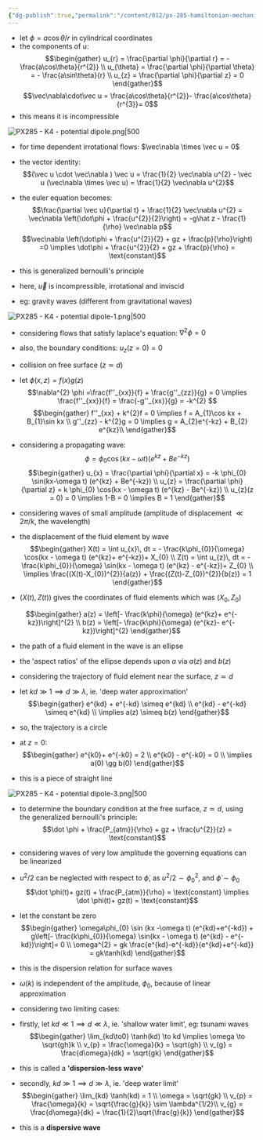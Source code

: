 ```yaml
---
{"dg-publish":true,"permalink":"/content/012/px-285-hamiltonian-mechanics-and-fluid-dynamics/term-2-fluid-dynamics/l-potential-flows/px-285-l2-potential-dipole/","noteIcon":"1","created":"2025-02-20T14:09:20.894+00:00","updated":"2025-06-09T10:31:20.962+01:00"}
---
```


- let $\phi = a\cos\theta/r$ in cylindrical coordinates
- the components of u:
$$\begin{gather}
u_{r} = \frac{\partial \phi}{\partial r} = - \frac{a\cos\theta}{r^{2}} \\
u_{\theta} = \frac{\partial \phi}{\partial \theta} = - \frac{a\sin\theta}{r} \\
u_{z} = \frac{\partial \phi}{\partial z} = 0
\end{gather}$$
$$\vec\nabla\cdot\vec u = \frac{a\cos\theta}{r^{2}}- \frac{a\cos\theta}{r^{3}}= 0$$
- this means it is incompressible

![PX285 - K4 - potential dipole.png|500](/img/user/pics/PX285%20-%20K4%20-%20potential%20dipole.png)

- for time dependent irrotational flows: $\vec\nabla \times \vec u = 0$
- the vector identity:
$$(\vec u \cdot \vec\nabla ) \vec u = \frac{1}{2} \vec\nabla u^{2} - \vec u (\vec\nabla \times \vec u) = \frac{1}{2} \vec\nabla u^{2}$$
- the euler equation becomes:
$$\frac{\partial \vec u}{\partial t} + \frac{1}{2} \vec\nabla u^{2} = \vec\nabla \left(\dot\phi + \frac{u^{2}}{2}\right) = -g\hat z - \frac{1}{\rho} \vec\nabla p$$
$$\vec\nabla \left(\dot\phi + \frac{u^{2}}{2} + gz + \frac{p}{\rho}\right) =0 \implies \dot\phi + \frac{u^{2}}{2} + gz + \frac{p}{\rho} = \text{constant}$$

- this is generalized bernoulli's principle
- here, $\vec u$ is incompressible, irrotational and inviscid

 - eg: gravity waves (different from gravitational waves)

 ![PX285 - K4 - potential dipole-1.png|500](/img/user/pics/PX285%20-%20K4%20-%20potential%20dipole-1.png)

  - considering flows that satisfy laplace's equation: $\nabla^{2}\phi = 0$
  - also, the boundary conditions: $u_{z}(z=0)=0$
  - collision on free surface ($z \simeq d$)
  - let $\phi(x,z) = f(x)g(z)$
  $$\nabla^{2} \phi =\frac{f''_{xx}}{f} + \frac{g''_{zz}}{g} = 0 \implies \frac{f''_{xx}}{f} = \frac{-g''_{xx}}{g} = -k^{2} $$
  $$\begin{gather}
  f''_{xx} + k^{2}f  = 0 \implies  f = A_{1}\cos kx + B_{1}\sin kx \\
  g''_{zz} - k^{2}g  = 0 \implies  g = A_{2}e^{-kz} + B_{2} e^{kz}\\
\end{gather}$$

- considering a propagating wave:
$$\phi = \phi_{0} \cos(kx - \omega t)(e^{kz} + Be^{-kz})$$
$$\begin{gather}
u_{x} = \frac{\partial \phi}{\partial x} = -k \phi_{0} \sin(kx-\omega t) (e^{kz} + Be^{-kz}) \\
u_{z} = \frac{\partial \phi}{\partial z} = k \phi_{0} \cos(kx - \omega t) (e^{kz} - Be^{-kz}) \\
u_{z}(z = 0) = 0 \implies 1-B = 0 \implies B = 1
\end{gather}$$
- considering waves of small amplitude (amplitude of displacement $\ll 2\pi/k$, the wavelength)
- the displacement of the fluid element by wave
$$\begin{gather}
X(t) = \int u_{x}\, dt = - \frac{k\phi_{0}}{\omega} \cos(kx - \omega t) (e^{kz}+ e^{-kz})+ X_{0} \\ 
Z(t) = \int u_{z}\, dt = - \frac{k\phi_{0}}{\omega} \sin(kx - \omega t) (e^{kz} - e^{-kz})+ Z_{0} \\
\implies \frac{(X(t)-X_{0})^{2}}{a(z)} + \frac{(Z(t)-Z_{0})^{2}}{b(z)} = 1
\end{gather}$$
- $(X(t), Z(t))$ gives the coordinates of fluid elements which was $(X_{0}, Z_{0})$

$$\begin{gather}
a(z) =  \left[- \frac{k\phi}{\omega} (e^{kz}+ e^{-kz})\right]^{2} \\
b(z) =  \left[- \frac{k\phi}{\omega} (e^{kz}-  e^{-kz})\right]^{2} 
\end{gather}$$
- the path of a fluid element in the wave is an ellipse
- the 'aspect ratios' of the ellipse depends upon $a$ via $a(z)$ and $b(z)$

- considering the trajectory of fluid element near the surface, $z \simeq d$
- let $kd \gg 1 \implies d \gg \lambda$, ie. 'deep water approximation'
$$\begin{gather}
e^{kd} + e^{-kd} \simeq e^{kd} \\
e^{kd} -  e^{-kd} \simeq e^{kd} \\
\implies a(z) \simeq b(z)
\end{gather}$$
- so, the trajectory is a circle

- at $z = 0:$
$$\begin{gather}
e^{k0}+ e^{-k0} = 2 \\
e^{k0} - e^{-k0} = 0 \\
\implies a(0) \gg b(0)
\end{gather}$$
- this is a piece of straight line

![PX285 - K4 - potential dipole-3.png|500](/img/user/pics/PX285%20-%20K4%20-%20potential%20dipole-3.png)

- to determine the boundary condition at the free surface, $z \simeq d$, using the generalized bernoulli's principle:
$$\dot \phi + \frac{P_{atm}}{\rho} + gz + \frac{u^{2}}{z} = \text{constant}$$
- considering waves of very low amplitude the governing equations can be linearized
- $u^{2}/2$ can be neglected with respect to $\dot \phi$, as $u^{2}/2 \sim \phi_{0}^{2}$, and $\dot \phi \sim \phi_{0}$
$$\dot \phi(t)+ gz(t)  + \frac{P_{atm}}{\rho}  = \text{constant} \implies \dot \phi(t)+ gz(t) = \text{constant}$$
- let the constant be zero
$$\begin{gather}
\omega\phi_{0} \sin (kx -\omega t) (e^{kd}+e^{-kd}) + g\left[- \frac{k\phi_{0}}{\omega} \sin(kx - \omega t) (e^{kd} - e^{-kd})\right]= 0 \\
\omega^{2} = gk  \frac{e^{kd}-e^{-kd}}{e^{kd}+e^{-kd}} = gk\tanh(kd)
\end{gather}$$
- this is the dispersion relation for surface waves
- $\omega(k)$ is independent of the amplitude, $\phi_0$, because of linear approximation

- considering two limiting cases:
- firstly, let $kd \ll 1 \implies d\ll \lambda$, ie. 'shallow water limit', eg: tsunami waves
$$\begin{gather}
\lim_{kd\to0} \tanh(kd) \to kd \implies \omega \to \sqrt{gh}k \\
v_{p} = \frac{\omega}{k} = \sqrt{gh} \\
v_{g} = \frac{d\omega}{dk} = \sqrt{gk}
\end{gather}$$
- this is called a **'dispersion-less wave'**

- secondly, $kd\gg 1 \implies d \gg \lambda$, ie. 'deep water limit'
$$\begin{gather}
\lim_{kd} \tanh(kd) = 1 \\
\omega = \sqrt{gk} \\
v_{p} = \frac{\omega}{k} = \sqrt{\frac{g}{k}} \sim \lambda^{1/2}\\
v_{g} = \frac{d\omega}{dk} = \frac{1}{2}\sqrt{\frac{g}{k}}
\end{gather}$$
- this is a **dispersive wave** 
 